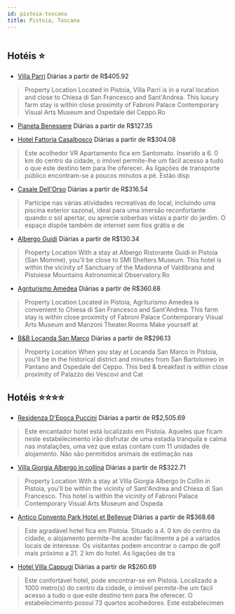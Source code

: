 ```yaml
---
id: pistoia-toscana
title: Pistoia, Toscana
---
```


<center><img src="https://assets.cosmos-data.com/1/0d3dcb53de7a8b276c30286e97eca697/461084.jpg" alt="" /></center>


## Hotéis ⭐️

-    [Villa Parri](https://www.hurb.com/aud/https://www.hurb.com/hoteis/pistoia/villa-parri-JNP-JP115346?cmp=18055) Diárias a partir de R$405.92
   > Property Location Located in Pistoia, Villa Parri is in a rural location and close to Chiesa di San Francesco and Sant&apos;Andrea. This luxury farm stay is within close proximity of Fabroni Palace Contemporary Visual Arts Museum and Ospedale del Ceppo.Ro
-    [Pianeta Benessere](https://www.hurb.com/aud/https://www.hurb.com/hoteis/pistoia/pianeta-benessere-JNP-JP248936?cmp=18055) Diárias a partir de R$127.35
   > 
-    [Hotel Fattoria Casalbosco](https://www.hurb.com/aud/https://www.hurb.com/hoteis/pistoia/hotel-fattoria-casalbosco-JNP-JP954425?cmp=18055) Diárias a partir de R$304.08
   > Este acolhedor VR Apartamento fica em Santomato. Inserido a 6. 0 km do centro da cidade, o imóvel permite-lhe um fácil acesso a tudo o que este destino tem para lhe oferecer. As ligações de transporte público encontram-se a poucos minutos a pé. Estão disp
-    [Casale Dell'Orso](https://www.hurb.com/aud/https://www.hurb.com/hoteis/pistoia/casale-dell-orso-JNP-JP450740?cmp=18055) Diárias a partir de R$316.54
   > Participe nas várias atividades recreativas do local, incluindo uma piscina exterior sazonal, ideal para uma imersão reconfortante quando o sol apertar, ou aprecie soberbas vistas a partir do jardim. O espaço dispõe também de internet sem fios grátis e de
-    [Albergo Guidi](https://www.hurb.com/aud/https://www.hurb.com/hoteis/pistoia/albergo-guidi-JNP-JP566368?cmp=18055) Diárias a partir de R$130.34
   > Property Location With a stay at Albergo Ristorante Guidi in Pistoia (San Momme), you&apos;ll be close to SMI Shelters Museum.  This hotel is within the vicinity of Sanctuary of the Madonna of Valdibrana and Pistoiese Mountains Astronomical Observatory.Ro
-    [Agriturismo Amedea](https://www.hurb.com/aud/https://www.hurb.com/hoteis/pistoia/agriturismo-amedea-JNP-JP385454?cmp=18055) Diárias a partir de R$360.68
   > Property Location Located in Pistoia, Agriturismo Amedea is convenient to Chiesa di San Francesco and Sant&apos;Andrea.  This farm stay is within close proximity of Fabroni Palace Contemporary Visual Arts Museum and Manzoni Theater.Rooms Make yourself at 
-    [B&B Locanda San Marco](https://www.hurb.com/aud/https://www.hurb.com/hoteis/pistoia/b-b-locanda-san-marco-JNP-JP722312?cmp=18055) Diárias a partir de R$296.13
   > Property Location When you stay at Locanda San Marco in Pistoia, you&apos;ll be in the historical district and minutes from San Bartolomeo in Pantano and Ospedale del Ceppo. This bed &amp; breakfast is within close proximity of Palazzo dei Vescovi and Cat

## Hotéis ⭐️⭐️⭐️⭐️

-    [Residenza D'Epoca Puccini](https://www.hurb.com/aud/https://www.hurb.com/hoteis/pistoia/residenza-d-epoca-puccini-JNP-JP351839?cmp=18055) Diárias a partir de R$2,505.69
   > Este encantador hotel está localizado em Pistoia. Aqueles que ficam neste estabelecimento irão disfrutar de uma estadia tranquila e calma nas instalações, uma vez que estas contam com 11 unidades de alojamento. Não são permitidos animais de estimação nas 
-    [Villa Giorgia Albergo in collina](https://www.hurb.com/aud/https://www.hurb.com/hoteis/pistoia/villa-giorgia-albergo-in-collina-JNP-JP194886?cmp=18055) Diárias a partir de R$322.71
   > Property Location With a stay at Villa Giorgia Albergo In Collin in Pistoia, you&apos;ll be within the vicinity of Sant&apos;Andrea and Chiesa di San Francesco. This hotel is within the vicinity of Fabroni Palace Contemporary Visual Arts Museum and Ospeda
-    [Antico Convento Park Hotel et Bellevue](https://www.hurb.com/aud/https://www.hurb.com/hoteis/pistoia/antico-convento-park-hotel-et-bellevue-JNP-JP02574G?cmp=18055) Diárias a partir de R$368.68
   > Este agradável hotel fica em Pistoia. Situado a 4. 0 km do centro da cidade, o alojamento permite-lhe aceder facilmente a pé a variados locais de interesse. Os visitantes podem encontrar o campo de golf mais próximo a 21. 2 km do hotel. As ligações de tra
-    [Hotel Villa Cappugi](https://www.hurb.com/aud/https://www.hurb.com/hoteis/pistoia/hotel-villa-cappugi-JNP-JP894889?cmp=18055) Diárias a partir de R$260.69
   > Este confortável hotel, pode encontrar-se em Pistoia. Localizado a 1000 metro(s) do centro da cidade, o imóvel permite-lhe um fácil acesso a tudo o que este destino tem para lhe oferecer. O estabelecimento possui 73 quartos acolhedores. Este estabelecimen
